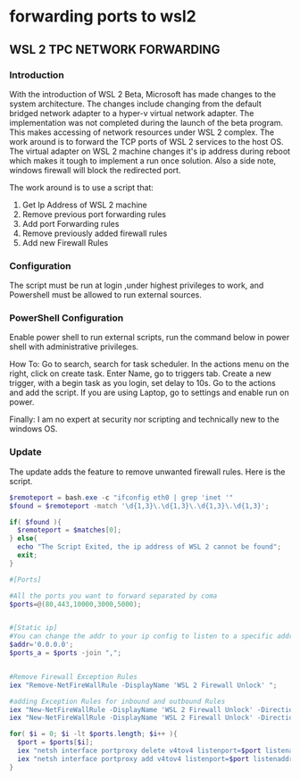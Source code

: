 # forwarding ports to wsl2

## WSL 2 TPC NETWORK FORWARDING

### Introduction

With the introduction of WSL 2 Beta, Microsoft has made changes to the system architecture.
The changes include changing from the default bridged network adapter to a hyper-v virtual network adapter.
The implementation was not completed during the launch of the beta program. This makes accessing of network resources under WSL 2 complex.
The work around is to forward the TCP ports of WSL 2 services to the host OS.
The virtual adapter on WSL 2 machine changes it's ip address during reboot which makes it tough to implement a run once solution.
Also a side note, windows firewall will block the redirected port.

The work around is to use a script that:

1. Get Ip Address of WSL 2 machine
2. Remove previous port forwarding rules
3. Add port Forwarding rules
4. Remove previously added firewall rules
5. Add new Firewall Rules

### Configuration

The script must be run at login ,under highest privileges to work, and Powershell must be allowed to run external sources.

### PowerShell Configuration

Enable power shell to run external scripts, run the command below in power shell with administrative privileges.

How To:
Go to search, search for task scheduler. In the actions menu on the right, click on create task.
Enter Name, go to triggers tab. Create a new trigger, with a begin task as you login, set delay to 10s.
Go to the actions and add the script. If you are using Laptop, go to settings and enable run on power.

Finally:
I am no expert at security nor scripting and technically new to the windows OS.

### Update
The update adds the feature to remove unwanted firewall rules.
Here is the script.


```powershell
$remoteport = bash.exe -c "ifconfig eth0 | grep 'inet '"
$found = $remoteport -match '\d{1,3}\.\d{1,3}\.\d{1,3}\.\d{1,3}';

if( $found ){
  $remoteport = $matches[0];
} else{
  echo "The Script Exited, the ip address of WSL 2 cannot be found";
  exit;
}

#[Ports]

#All the ports you want to forward separated by coma
$ports=@(80,443,10000,3000,5000);


#[Static ip]
#You can change the addr to your ip config to listen to a specific address
$addr='0.0.0.0';
$ports_a = $ports -join ",";


#Remove Firewall Exception Rules
iex "Remove-NetFireWallRule -DisplayName 'WSL 2 Firewall Unlock' ";

#adding Exception Rules for inbound and outbound Rules
iex "New-NetFireWallRule -DisplayName 'WSL 2 Firewall Unlock' -Direction Outbound -LocalPort $ports_a -Action Allow -Protocol TCP";
iex "New-NetFireWallRule -DisplayName 'WSL 2 Firewall Unlock' -Direction Inbound -LocalPort $ports_a -Action Allow -Protocol TCP";

for( $i = 0; $i -lt $ports.length; $i++ ){
  $port = $ports[$i];
  iex "netsh interface portproxy delete v4tov4 listenport=$port listenaddress=$addr";
  iex "netsh interface portproxy add v4tov4 listenport=$port listenaddress=$addr connectport=$port connectaddress=$remoteport";
}

```
